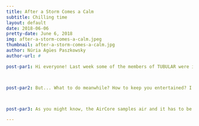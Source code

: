 ```yaml
---
title: After a Storm Comes a Calm
subtitle: Chilling time
layout: default
date: 2018-06-06
pretty-date: June 6, 2018
img: after-a-storm-comes-a-calm.jpeg
thumbnail: after-a-storm-comes-a-calm.jpg
author: Núria Agües Paszkowsky
author-url: #

post-par1: Hi everyone! Last week some of the members of TUBULAR were in ESTEC for our CDR which means that we all work crazily during the previous weeks. Now after the CDR storm we are all in a chilling period waiting for all the material that has been ordered to start building. The excitement of the team when we receive something is always priceless... Just yesterday we received our cool patches and I hope by the end of the week we get the hoodies as well.  



post-par2: But... What to do meanwhile? How to keep you entertained? I just found in between my pictures from the FMI trip something I would like to share with you. Do you see that weird thing hanging on the wall? It is the AirCore sampler! The AirCore sampler consists of a tube divided in fifteen stages. 



post-par3: As you might know, the AirCore samples air and it has to be analysed as soon as possible in order to minimise the loss of resolution. The more we wait to analyse, the more the gas mixes. The AirCore sampler is connected to the end of the Picarro analyser, so after the analysis, the sample is not wasted, it is kept in this sampler. Once the sample has been introduced, the fifteen valves close separating the sample in fifteen different levels and avoiding further mixing which makes possible future analysis (less precise though).

---
```

